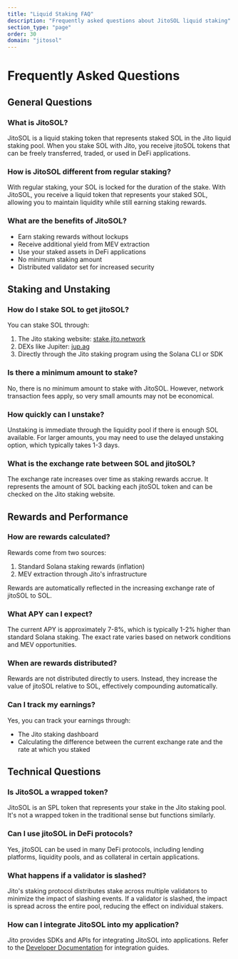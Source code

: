 ```yaml
---
title: "Liquid Staking FAQ"
description: "Frequently asked questions about JitoSOL liquid staking"
section_type: "page"
order: 30
domain: "jitosol"
---
```


# Frequently Asked Questions

## General Questions

### What is JitoSOL?
JitoSOL is a liquid staking token that represents staked SOL in the Jito liquid staking pool. When you stake SOL with Jito, you receive jitoSOL tokens that can be freely transferred, traded, or used in DeFi applications.

### How is JitoSOL different from regular staking?
With regular staking, your SOL is locked for the duration of the stake. With JitoSOL, you receive a liquid token that represents your staked SOL, allowing you to maintain liquidity while still earning staking rewards.

### What are the benefits of JitoSOL?
- Earn staking rewards without lockups
- Receive additional yield from MEV extraction
- Use your staked assets in DeFi applications
- No minimum staking amount
- Distributed validator set for increased security

## Staking and Unstaking

### How do I stake SOL to get jitoSOL?
You can stake SOL through:
1. The Jito staking website: [stake.jito.network](https://stake.jito.network)
2. DEXs like Jupiter: [jup.ag](https://jup.ag)
3. Directly through the Jito staking program using the Solana CLI or SDK

### Is there a minimum amount to stake?
No, there is no minimum amount to stake with JitoSOL. However, network transaction fees apply, so very small amounts may not be economical.

### How quickly can I unstake?
Unstaking is immediate through the liquidity pool if there is enough SOL available. For larger amounts, you may need to use the delayed unstaking option, which typically takes 1-3 days.

### What is the exchange rate between SOL and jitoSOL?
The exchange rate increases over time as staking rewards accrue. It represents the amount of SOL backing each jitoSOL token and can be checked on the Jito staking website.

## Rewards and Performance

### How are rewards calculated?
Rewards come from two sources:
1. Standard Solana staking rewards (inflation)
2. MEV extraction through Jito's infrastructure

Rewards are automatically reflected in the increasing exchange rate of jitoSOL to SOL.

### What APY can I expect?
The current APY is approximately 7-8%, which is typically 1-2% higher than standard Solana staking. The exact rate varies based on network conditions and MEV opportunities.

### When are rewards distributed?
Rewards are not distributed directly to users. Instead, they increase the value of jitoSOL relative to SOL, effectively compounding automatically.

### Can I track my earnings?
Yes, you can track your earnings through:
- The Jito staking dashboard
- Calculating the difference between the current exchange rate and the rate at which you staked

## Technical Questions

### Is JitoSOL a wrapped token?
JitoSOL is an SPL token that represents your stake in the Jito staking pool. It's not a wrapped token in the traditional sense but functions similarly.

### Can I use jitoSOL in DeFi protocols?
Yes, jitoSOL can be used in many DeFi protocols, including lending platforms, liquidity pools, and as collateral in certain applications.

### What happens if a validator is slashed?
Jito's staking protocol distributes stake across multiple validators to minimize the impact of slashing events. If a validator is slashed, the impact is spread across the entire pool, reducing the effect on individual stakers.

### How can I integrate JitoSOL into my application?
Jito provides SDKs and APIs for integrating JitoSOL into applications. Refer to the [Developer Documentation](/jitosol/developers) for integration guides. 